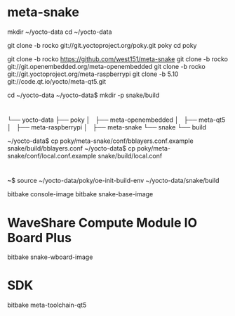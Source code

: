 # meta-snake

mkdir ~/yocto-data
cd ~/yocto-data

git clone -b rocko git://git.yoctoproject.org/poky.git poky
cd poky

git clone -b rocko https://github.com/west151/meta-snake
git clone -b rocko git://git.openembedded.org/meta-openembedded
git clone -b rocko git://git.yoctoproject.org/meta-raspberrypi
git clone -b 5.10 git://code.qt.io/yocto/meta-qt5.git

cd ~/yocto-data
~/yocto-data$ mkdir -p snake/build

#

└── yocto-data
    ├── poky
    │   ├── meta-openembedded
    │   ├── meta-qt5
    │   ├── meta-raspberrypi
    │   ├── meta-snake
    └── snake
        └── build

~/yocto-data$ cp poky/meta-snake/conf/bblayers.conf.example snake/build/bblayers.conf
~/yocto-data$ cp poky/meta-snake/conf/local.conf.example snake/build/local.conf

# 
~$ source ~/yocto-data/poky/oe-init-build-env ~/yocto-data/snake/build

bitbake console-image
bitbake snake-base-image
# WaveShare Compute Module IO Board Plus
bitbake snake-wboard-image

# SDK
bitbake meta-toolchain-qt5
